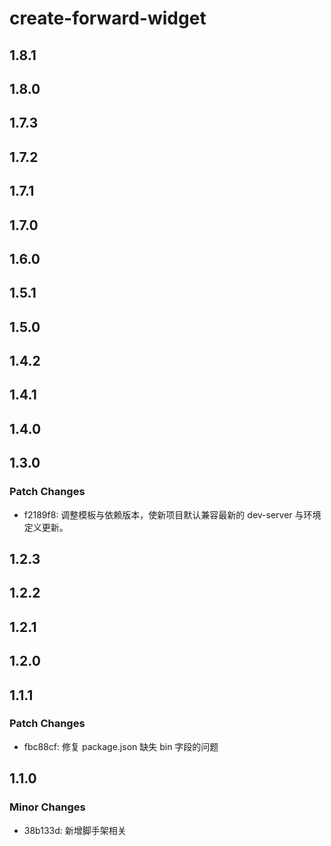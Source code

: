 # create-forward-widget

## 1.8.1

## 1.8.0

## 1.7.3

## 1.7.2

## 1.7.1

## 1.7.0

## 1.6.0

## 1.5.1

## 1.5.0

## 1.4.2

## 1.4.1

## 1.4.0

## 1.3.0

### Patch Changes

- f2189f8: 调整模板与依赖版本，使新项目默认兼容最新的 dev-server 与环境定义更新。

## 1.2.3

## 1.2.2

## 1.2.1

## 1.2.0

## 1.1.1

### Patch Changes

- fbc88cf: 修复 package.json 缺失 bin 字段的问题

## 1.1.0

### Minor Changes

- 38b133d: 新增脚手架相关
